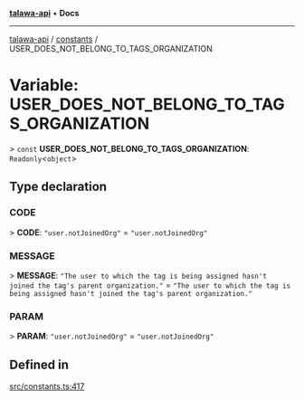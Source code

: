 [**talawa-api**](../../README.md) • **Docs**

***

[talawa-api](../../modules.md) / [constants](../README.md) / USER\_DOES\_NOT\_BELONG\_TO\_TAGS\_ORGANIZATION

# Variable: USER\_DOES\_NOT\_BELONG\_TO\_TAGS\_ORGANIZATION

\> `const` **USER\_DOES\_NOT\_BELONG\_TO\_TAGS\_ORGANIZATION**: `Readonly`\<`object`\>

## Type declaration

### CODE

\> **CODE**: `"user.notJoinedOrg"` = `"user.notJoinedOrg"`

### MESSAGE

\> **MESSAGE**: `"The user to which the tag is being assigned hasn't joined the tag's parent organization."` = `"The user to which the tag is being assigned hasn't joined the tag's parent organization."`

### PARAM

\> **PARAM**: `"user.notJoinedOrg"` = `"user.notJoinedOrg"`

## Defined in

[src/constants.ts:417](https://github.com/PalisadoesFoundation/talawa-api/blob/2f8fb6988cd34004fbbf76550c8eef691b861a19/src/constants.ts#L417)
